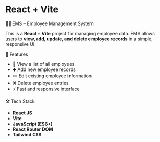 # React + Vite

👩‍💼 EMS – Employee Management System

This is a **React + Vite** project for managing employee data. EMS allows users to **view, add, update, and delete employee records** in a simple, responsive UI.

🚀 Features

- 📄 View a list of all employees
- ➕ Add new employee records
- ✏️ Edit existing employee information
- ❌ Delete employee entries
- ⚡ Fast and responsive interface

 🛠 Tech Stack

- **React JS**
- **Vite**
- **JavaScript (ES6+)**
- **React Router DOM**
- **Tailwind CSS** 
